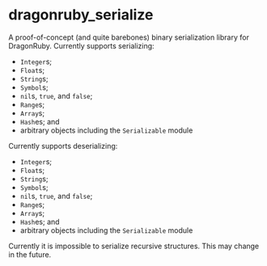 # dragonruby_serialize

A proof-of-concept (and quite barebones) binary serialization library for DragonRuby.
Currently supports serializing:
- `Integer`s;
- `Float`s;
- `String`s;
- `Symbol`s;
- `nil`s, `true`, and `false`;
- `Range`s;
- `Array`s;
- `Hash`es; and
- arbitrary objects including the `Serializable` module

Currently supports deserializing:
- `Integer`s;
- `Float`s;
- `String`s;
- `Symbol`s;
- `nil`s, `true`, and `false`;
- `Range`s;
- `Array`s;
- `Hash`es; and
- arbitrary objects including the `Serializable` module

Currently it is impossible to serialize recursive structures. This may change in the future.

